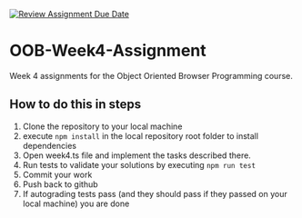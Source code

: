 [![Review Assignment Due Date](https://classroom.github.com/assets/deadline-readme-button-22041afd0340ce965d47ae6ef1cefeee28c7c493a6346c4f15d667ab976d596c.svg)](https://classroom.github.com/a/hVgd5uqT)
# OOB-Week4-Assignment

Week 4 assignments for the Object Oriented Browser Programming course.

## How to do this in steps

1. Clone the repository to your local machine
2. execute `npm install` in the local repository root folder to install dependencies
3. Open week4.ts file and implement the tasks described there.
4. Run tests to validate your solutions by executing `npm run test`
5. Commit your work
6. Push back to github
7. If autograding tests pass (and they should pass if they passed on your local machine) you are done

